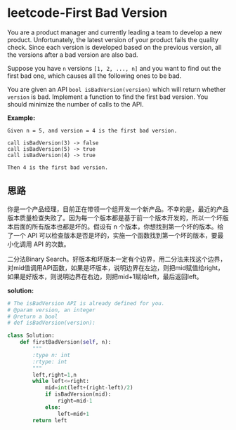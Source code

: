 # leetcode-First Bad Version

You are a product manager and currently leading a team to develop a new product. Unfortunately, the latest version of your product fails the quality check. Since each version is developed based on the previous version, all the versions after a bad version are also bad.

Suppose you have `n` versions `[1, 2, ..., n]` and you want to find out the first bad one, which causes all the following ones to be bad.

You are given an API `bool isBadVersion(version)` which will return whether `version` is bad. Implement a function to find the first bad version. You should minimize the number of calls to the API.

**Example:**

```
Given n = 5, and version = 4 is the first bad version.

call isBadVersion(3) -> false
call isBadVersion(5) -> true
call isBadVersion(4) -> true

Then 4 is the first bad version. 
```

## 思路

你是一个产品经理，目前正在带领一个组开发一个新产品。不幸的是，最近的产品版本质量检查失败了。因为每一个版本都是基于前一个版本开发的，所以一个坏版本后面的所有版本也都是坏的。假设有 n 个版本，你想找到第一个坏的版本。给了一个 API 可以检查版本是否是坏的，实施一个函数找到第一个坏的版本，要最小化调用 API 的次数。

二分法Binary Search。好版本和坏版本一定有个边界，用二分法来找这个边界，对mid值调用API函数，如果是坏版本，说明边界在左边，则把mid赋值给right，如果是好版本，则说明边界在右边，则把mid+1赋给left，最后返回left。

**solution:**

```python
# The isBadVersion API is already defined for you.
# @param version, an integer
# @return a bool
# def isBadVersion(version):

class Solution:
    def firstBadVersion(self, n):
        """
        :type n: int
        :rtype: int
        """
        left,right=1,n
        while left<=right:
            mid=int(left+(right-left)/2)
            if isBadVersion(mid):
                right=mid-1
            else:
                left=mid+1
        return left
        
```

